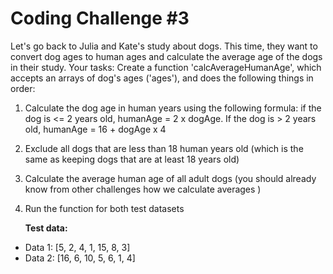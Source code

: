 # Coding Challenge #3

Let's go back to Julia and Kate's study about dogs. This time, they want to convert
dog ages to human ages and calculate the average age of the dogs in their study.
Your tasks:
Create a function 'calcAverageHumanAge', which accepts an arrays of dog's
ages ('ages'), and does the following things in order:

1. Calculate the dog age in human years using the following formula: if the dog is
   <= 2 years old, humanAge = 2 x dogAge. If the dog is > 2 years old,
   humanAge = 16 + dogAge x 4

2. Exclude all dogs that are less than 18 human years old (which is the same as
   keeping dogs that are at least 18 years old)

3. Calculate the average human age of all adult dogs (you should already know
   from other challenges how we calculate averages )

4. Run the function for both test datasets

   **Test data:**

- Data 1: [5, 2, 4, 1, 15, 8, 3]
- Data 2: [16, 6, 10, 5, 6, 1, 4]
